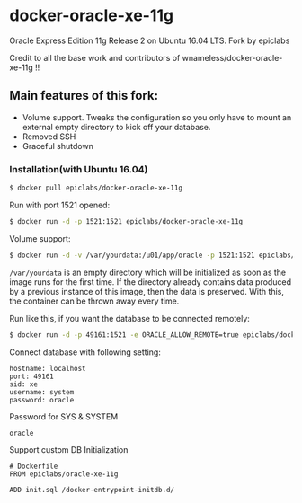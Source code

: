 docker-oracle-xe-11g
============================
Oracle Express Edition 11g Release 2 on Ubuntu 16.04 LTS. Fork by epiclabs

Credit to all the base work and contributors of wnameless/docker-oracle-xe-11g !!

## Main features of this fork:

* Volume support. Tweaks the configuration so you only have to mount an external empty directory to kick off your database.
* Removed SSH
* Graceful shutdown

### Installation(with Ubuntu 16.04)

```bash 
$ docker pull epiclabs/docker-oracle-xe-11g
```

Run with port 1521 opened:
```bash
$ docker run -d -p 1521:1521 epiclabs/docker-oracle-xe-11g
```

Volume support:

```bash
$ docker run -d -v /var/yourdata:/u01/app/oracle -p 1521:1521 epiclabs/docker-oracle-xe-11g
```

`/var/yourdata` is an empty directory which will be initialized as soon as the image runs for the first time. If the directory already contains data produced by a previous instance of this image, then the data is preserved. With this, the container can be thrown away every time.


Run like this, if you want the database to be connected remotely:

```bash
$ docker run -d -p 49161:1521 -e ORACLE_ALLOW_REMOTE=true epiclabs/docker-oracle-xe-11g
```

Connect database with following setting:
```
hostname: localhost
port: 49161
sid: xe
username: system
password: oracle
```

Password for SYS & SYSTEM
```
oracle
```

Support custom DB Initialization
```
# Dockerfile
FROM epiclabs/oracle-xe-11g

ADD init.sql /docker-entrypoint-initdb.d/
```
